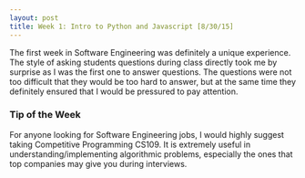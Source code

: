 ```yaml
---
layout: post
title: Week 1: Intro to Python and Javascript [8/30/15]
---
```


The first week in Software Engineering was definitely a unique experience. The style of asking students questions during class directly took me by surprise as I was the first one to answer questions. The questions were not too difficult that they would be too hard to answer, but at the same time they definitely ensured that I would be pressured to pay attention. 

### Tip of the Week

For anyone looking for Software Engineering jobs, I would highly suggest taking Competitive Programming CS109. It is extremely useful in understanding/implementing algorithmic problems, especially the ones that top companies may give you during interviews.
